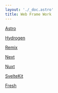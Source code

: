 ```yaml
---
layout: './_doc.astro'
title: Web Frame Work
---
```


[Astro](https://astro.build)

[Hydrogen](https://github.com/Shopify/hydrogen)

[Remix](https://github.com/remix-run/remix)

[Next]()

[Nuxt]()

[SvelteKit]()

[Fresh](https://fresh.deno.dev/)